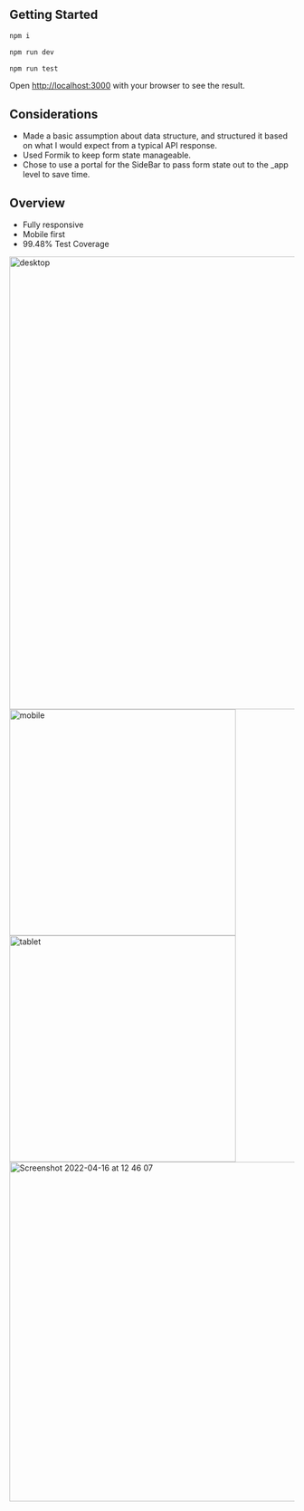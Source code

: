 ## Getting Started

```bash
npm i
```

```bash
npm run dev
```

```bash
npm run test
```

Open [http://localhost:3000](http://localhost:3000) with your browser to see the result.

## Considerations
- Made a basic assumption about data structure, and structured it based on what I would expect from a typical API response.
- Used Formik to keep form state manageable.
- Chose to use a portal for the SideBar to pass form state out to the _app level to save time.

## Overview
- Fully responsive
- Mobile first
- 99.48% Test Coverage

<img width="800" alt="desktop" src="https://user-images.githubusercontent.com/1899003/163673999-9bf4cb5b-6427-4979-a46f-f1cf34fc450e.png">
<img width="400" src="https://user-images.githubusercontent.com/1899003/163673758-daecad62-efc8-4841-ba48-422010fb5de1.png" alt="mobile" />
<img width="400" src="https://user-images.githubusercontent.com/1899003/163674016-fa2efbad-8c67-4765-8f22-481cc885db09.png" alt="tablet" />
<img width="600" alt="Screenshot 2022-04-16 at 12 46 07" src="https://user-images.githubusercontent.com/1899003/163673763-6acc4a77-987b-45da-8fc1-cf407255c201.png">


